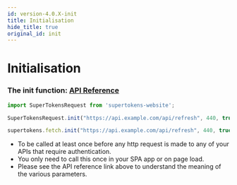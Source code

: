 ```yaml
---
id: version-4.0.X-init
title: Initialisation
hide_title: true
original_id: init
---
```


# Initialisation

### The init function: [API Reference](../api-reference/fetch#initrefreshtokenurl-sessionexpiredstatuscode-viainterceptor-websiterootdomain-refreshapicustomheaders)

<!--DOCUSAURUS_CODE_TABS-->
<!--Via NPM-->
```ts
import SuperTokensRequest from 'supertokens-website';

SuperTokensRequest.init("https://api.example.com/api/refresh", 440, true, "example.com", {});
```
<!--Via script tag-->
```js
supertokens.fetch.init("https://api.example.com/api/refresh", 440, true, "example.com", {});
```
<!--END_DOCUSAURUS_CODE_TABS-->

- To be called at least once before any http request is made to any of your APIs that require authentication.
- You only need to call this once in your SPA app or on page load.
- Please see the API reference link above to understand the meaning of the various parameters.